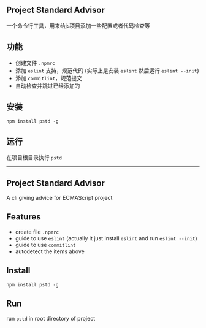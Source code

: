 ## Project Standard Advisor 
一个命令行工具，用来给js项目添加一些配置或者代码检查等

## 功能
- 创建文件 `.npmrc`
- 添加 `eslint` 支持，规范代码 (实际上是安装 `eslint` 然后运行 `eslint --init`)
- 添加 `commitlint`，规范提交
- 自动检查并跳过已经添加的

## 安装
`npm install pstd -g`

## 运行
在项目根目录执行 `pstd`

---
## Project Standard Advisor 
A cli giving advice for ECMAScript project

## Features
- create file `.npmrc`
- guide to use `eslint` (actually it just install `eslint` and run  `eslint --init`)
- guide to use `commitlint`
- autodetect the items above

## Install
`npm install pstd -g`

## Run
run `pstd` in root directory of project
